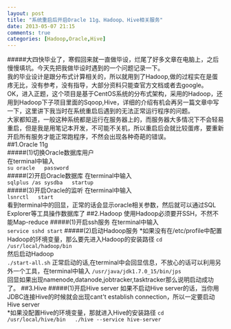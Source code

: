 ```yaml
---
layout: post
title: "系统重启后开启Oracle 11g、Hadoop、Hive相关服务"
date: 2013-05-07 21:15
comments: true
categories: [Hadoop,Oracle,Hive]
---
```

#####大四快毕业了，寒假回来就一直做毕设，烂尾了好多文章在电脑上，之后慢慢填坑。今天先把我做毕设时遇到的一个问题记录一下。  
我的毕业设计是跟分布式计算相关的，所以就用到了Hadoop,做的过程实在是蛋疼无比，没有参考，没有指导，大部分资料只能查官方文档或者去google。  
OK，进入正题，这个项目是基于CentOS系统的分布式架构，采用的Hadoop，还用到Hadoop下子项目里面的Sqoop,Hive，详细的介绍有机会再另一篇文章中写一下，这里讲下我当时在系统重启后遇到的无法正常运行程序的问题。  
大家都知道，一般这种系统都是运行在服务器上的，而服务器大多情况下不会轻易重启，但是我是用笔记本开发，不可能不关机，所以重启后会就比较蛋疼，要重新开启所有服务才能正常跑程序，不然会出现各种奇葩的错误。  
##1.Oracle 11g  
#####(1)切换Oracle数据库用户  
在terminal中输入  
	`su oracle  
 	password`  
#####(2)开启Oracle数据库 
在terminal中输入   
	`sqlplus /as sysdba  
 	startup`  
#####(3)开启Oracle的监听
在terminal中输入  
	`lsnrctl  
	 start`  
看到terminal中的回显，正常的话会显示oracle相关参数，然后就可以通过SQL Explorer等工具操作数据库了
##2.Hadoop
使用Hadoop必须要开SSH，不然不能Map-reduce
#####(1)开启ssh服务
在terminal中输入  
`service sshd start`
#####(2)启动Hadoop服务
*如果没有在/etc/profile中配置Hadoop的环境变量，那么要先进入Hadoop的安装路径
`cd /usr/local/hadoop/bin`  
然后启动Hadoop  
`./start-all.sh` 
正常启动的话,在terminal中会回显信息，不放心的话可以利用另外一个工具，在terminal中输入
`/usr/java/jdk1.7.0_15/bin/jps`  
回显如果出现namenode,datanode,jobtracker,tasktracker那么说明启动成功了。
##3.Hive
#####(1)开启Hive server
如果不启动Hive server的话，当你用JDBC连接Hive的时候就会出现cant't establish connection，所以一定要启动Hive server  
*如果没配置Hive的环境变量，那就进入Hive的安装路径
`cd /usr/local/hive/bin  
 ./hive --service hive-server`




